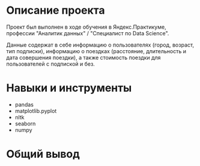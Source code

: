 # Описание проекта
Проект был выполнен в ходе обучения в Яндекс.Практикуме, профессии "Аналитик данных" / "Специалист по Data Science".

Данные содержат в себе информацию о пользователях (город, возраст, тип подписки), информацию о поездках (расстояние, длительность и дата совершения поездки), а также стоимость поездки для пользователей с подпиской и без.

# Навыки и инструменты

- pandas
- matplotlib.pyplot
- nltk
- seaborn
- numpy

# Общий вывод


